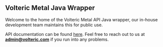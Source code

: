 ## Volteric Metal Java Wrapper
Welcome to the home of the Volteric Metal API Java wrapper, our in-house development team maintains this for public use.

<!-- Docs to be added here -->

API documentation can be found [here](https://docs.volteric.network).
Feel free to reach out to us at **admin@volteric.com** if you run into any problems.
